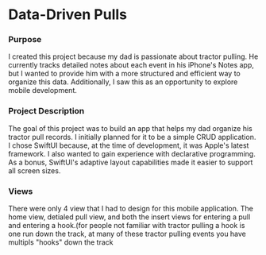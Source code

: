 # Data-Driven Pulls
### Purpose
I created this project because my dad is passionate about tractor pulling. He currently tracks detailed notes about each event in his iPhone's Notes app, but I wanted to provide him with a more structured and efficient way to organize this data. Additionally, I saw this as an opportunity to explore mobile development.

### Project Description
The goal of this project was to build an app that helps my dad organize his tractor pull records. I initially planned for it to be a simple CRUD application. I chose SwiftUI because, at the time of development, it was Apple's latest framework. I also wanted to gain experience with declarative programming. As a bonus, SwiftUI's adaptive layout capabilities made it easier to support all screen sizes.

### Views
There were only 4 view that I had to design for this mobile application. The home view, detialed pull view, and both the insert views for entering a pull and entering a hook.(for people not familiar with tractor pulling a hook is one run down the track, at many of these tractor pulling events you have multipls "hooks" down the track

